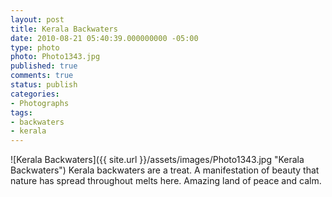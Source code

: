 ```yaml
---
layout: post
title: Kerala Backwaters
date: 2010-08-21 05:40:39.000000000 -05:00
type: photo
photo: Photo1343.jpg
published: true
comments: true
status: publish
categories:
- Photographs
tags:
- backwaters
- kerala
---
```


![Kerala Backwaters]({{ site.url }}/assets/images/Photo1343.jpg "Kerala Backwaters")
Kerala backwaters are a treat. A manifestation of beauty that nature has spread throughout melts here. Amazing land of 
peace and calm.
